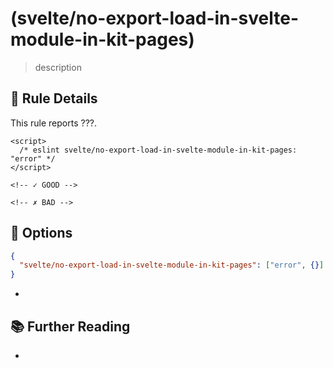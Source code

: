 # (svelte/no-export-load-in-svelte-module-in-kit-pages)

> description

## :book: Rule Details

This rule reports ???.

<ESLintCodeBlock>

<!--eslint-skip-->

```svelte
<script>
  /* eslint svelte/no-export-load-in-svelte-module-in-kit-pages: "error" */
</script>

<!-- ✓ GOOD -->

<!-- ✗ BAD -->
```

</ESLintCodeBlock>

## :wrench: Options

```json
{
  "svelte/no-export-load-in-svelte-module-in-kit-pages": ["error", {}]
}
```

-

## :books: Further Reading

-

